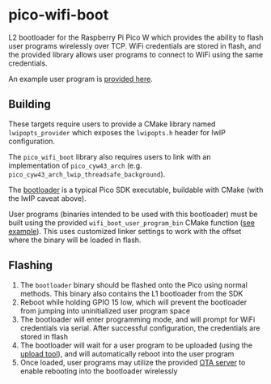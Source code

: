 # pico-wifi-boot
L2 bootloader for the Raspberry Pi Pico W which provides the ability to flash user programs wirelessly over TCP.
WiFi credentials are stored in flash, and the provided library allows user programs to connect to WiFi using the same credentials.

An example user program is [provided here](example/).

## Building
These targets require users to provide a CMake library named `lwipopts_provider` which exposes the `lwipopts.h` header for lwIP configuration.

The `pico_wifi_boot` library also requires users to link with an implementation of `pico_cyw43_arch` (e.g. `pico_cyw43_arch_lwip_threadsafe_background`).

The [bootloader](/CMakeLists.txt) is a typical Pico SDK executable, buildable with CMake (with the lwIP caveat above).

User programs (binaries intended to be used with this bootloader) must be built using the provided `wifi_boot_user_program_bin` CMake function ([see example](example/CMakeLists.txt)).
This uses customized linker settings to work with the offset where the binary will be loaded in flash.

## Flashing
1. The `bootloader` binary should be flashed onto the Pico using normal methods. This binary also contains the L1 bootloader from the SDK
1. Reboot while holding GPIO 15 low, which will prevent the bootloader from jumping into uninitialized user program space
1. The bootloader will enter programming mode, and will prompt for WiFi credentials via serial. After successful configuration, the credentials are stored in flash
1. The bootloader will wait for a user program to be uploaded (using the [upload tool](upload_tool/)), and will automatically reboot into the user program
1. Once loaded, user programs may utilize the provided [OTA server](include/pico_wifi_boot/ota_server.h) to enable rebooting into the bootloader wirelessly
